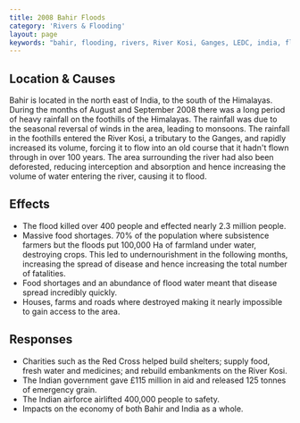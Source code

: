 ```yaml
---
title: 2008 Bahir Floods
category: 'Rivers & Flooding'
layout: page
keywords: "bahir, flooding, rivers, River Kosi, Ganges, LEDC, india, flood effects, management, 2008 floods, monsoon, climate change, himalayas"
---
```

## Location & Causes

Bahir is located in the north east of India, to the south of the Himalayas. During the months of August and September 2008 there was a long period of heavy rainfall on the foothills of the Himalayas. The rainfall was due to the seasonal reversal of winds in the area, leading to monsoons. The rainfall in the foothills entered the River Kosi, a tributary to the Ganges, and rapidly increased its volume, forcing it to flow into an old course that it hadn't flown through in over 100 years. The area surrounding the river had also been deforested, reducing interception and absorption and hence increasing the volume of water entering the river, causing it to flood. 

## Effects

- The flood killed over 400 people and effected nearly 2.3 million people. 
- Massive food shortages. 70% of the population where subsistence farmers but the floods put 100,000 Ha of farmland under water, destroying crops. This led to undernourishment in the following months, increasing the spread of disease and hence increasing the total number of fatalities. 
- Food shortages and an abundance of flood water meant that disease spread incredibly quickly. 
- Houses, farms and roads where destroyed making it nearly impossible to gain access to the area. 

## Responses

- Charities such as the Red Cross helped build shelters; supply food, fresh water and medicines; and rebuild embankments on the River Kosi. 
- The Indian government gave £115 million in aid and released 125 tonnes of emergency grain. 
- The Indian airforce airlifted 400,000 people to safety. 
- Impacts on the economy of both Bahir and India as a whole. 
